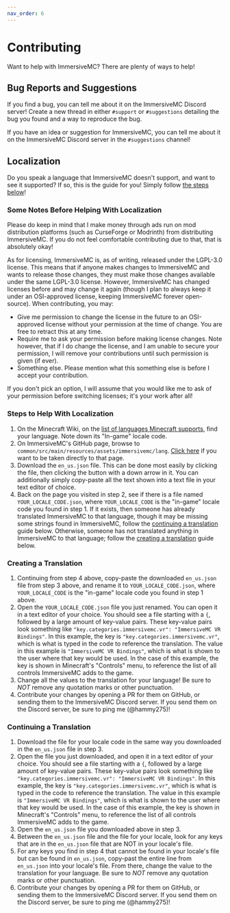 ```yaml
---
nav_order: 6
---
```


# Contributing

Want to help with ImmersiveMC? There are plenty of ways to help!

## Bug Reports and Suggestions

If you find a bug, you can tell me about it on the ImmersiveMC Discord server! Create a new thread in either `#support` or `#suggestions` detailing the bug you found and a way to reproduce the bug.

If you have an idea or suggestion for ImmersiveMC, you can tell me about it on the ImmersiveMC Discord server in the `#suggestions` channel!

## Localization

Do you speak a language that ImmersiveMC doesn't support, and want to see it supported? If so, this is the guide for you! Simply follow [the steps below](#steps-to-help-with-localization)!

### Some Notes Before Helping With Localization

Please do keep in mind that I make money through ads run on mod distribution platforms (such as CurseForge or Modrinth) from distributing ImmersiveMC. If you do not feel comfortable contributing due to that, that is absolutely okay! 

As for licensing, ImmersiveMC is, as of writing, released under the LGPL-3.0 license. This means that if anyone makes changes to ImmersiveMC and wants to release those changes, they must make those changes available under the same LGPL-3.0 license. However, ImmersiveMC has changed licenses before and may change it again (though I plan to always keep it under an OSI-approved license, keeping ImmersiveMC forever open-source). When contributing, you may:

- Give me permission to change the license in the future to an OSI-approved license without your permission at the time of change. You are free to retract this at any time.
- Require me to ask your permission before making license changes. Note however, that if I do change the license, and I am unable to secure your permission, I will remove your contributions until such permission is given (if ever).
- Something else. Please mention what this something else is before I accept your contribution.

If you don't pick an option, I will assume that you would like me to ask of your permission before switching licenses; it's your work after all!

### Steps to Help With Localization

1. On the Minecraft Wiki, on the [list of languages Minecraft supports](https://minecraft.wiki/w/Language), find your language. Note down its "In-game" locale code.
2. On ImmersiveMC's GitHub page, browse to `common/src/main/resources/assets/immersivemc/lang`. [Click here](https://github.com/hammy275/immersive-mc/tree/HEAD/common/src/main/resources/assets/immersivemc/lang) if you want to be taken directly to that page.
3. Download the `en_us.json` file. This can be done most easily by clicking the file, then clicking the button with a down arrow in it. You can additionally simply copy-paste all the text shown into a text file in your text editor of choice.
4. Back on the page you visited in step 2, see if there is a file named `YOUR_LOCALE_CODE.json`, where `YOUR_LOCALE_CODE` is the "in-game" locale code you found in step 1. If it exists, then someone has already translated ImmersiveMC to that language, though it may be missing some strings found in ImmersiveMC, follow the [continuing a translation](#continuing-a-translation) guide below. Otherwise, someone has not translated anything in ImmersiveMC to that language; follow the [creating a translation](#creating-a-translation) guide below.

### Creating a Translation

1. Continuing from step 4 above, copy-paste the downloaded `en_us.json` file from step 3 above, and rename it to `YOUR_LOCALE_CODE.json`, where `YOUR_LOCALE_CODE` is the "in-game" locale code you found in step 1 above.
2. Open the `YOUR_LOCALE_CODE.json` file you just renamed. You can open it in a text editor of your choice. You should see a file starting with a `{`, followed by a large amount of key-value pairs. These key-value pairs look something like `"key.categories.immersivemc.vr": "ImmersiveMC VR Bindings"`. In this example, the key is `"key.categories.immersivemc.vr"`, which is what is typed in the code to reference the translation. The value in this example is `"ImmersiveMC VR Bindings"`, which is what is shown to the user where that key would be used. In the case of this example, the key is shown in Minecraft's "Controls" menu, to reference the list of all controls ImmersiveMC adds to the game.
3. Change all the values to the translation for your language! Be sure to _NOT_ remove any quotation marks or other punctuation.
4. Contribute your changes by opening a PR for them on GitHub, or sending them to the ImmersiveMC Discord server. If you send them on the Discord server, be sure to ping me (@hammy275)!

### Continuing a Translation

1. Download the file for your locale code in the same way you downloaded in the `en_us.json` file in step 3.
2. Open the file you just downloaded, and open it in a text editor of your choice. You should see a file starting with a `{`, followed by a large amount of key-value pairs. These key-value pairs look something like `"key.categories.immersivemc.vr": "ImmersiveMC VR Bindings"`. In this example, the key is `"key.categories.immersivemc.vr"`, which is what is typed in the code to reference the translation. The value in this example is `"ImmersiveMC VR Bindings"`, which is what is shown to the user where that key would be used. In the case of this example, the key is shown in Minecraft's "Controls" menu, to reference the list of all controls ImmersiveMC adds to the game.
3. Open the `en_us.json` file you downloaded above in step 3.
4. Between the `en_us.json` file and the file for your locale, look for any keys that are in the `en_us.json` file that are NOT in your locale's file.
5. For any keys you find in step 4 that cannot be found in your locale's file but can be found in `en_us.json`, copy-past the entire line from `en_us.json` into your locale's file. From there, change the value to the translation for your language. Be sure to _NOT_ remove any quotation marks or other punctuation.
6. Contribute your changes by opening a PR for them on GitHub, or sending them to the ImmersiveMC Discord server. If you send them on the Discord server, be sure to ping me (@hammy275)!